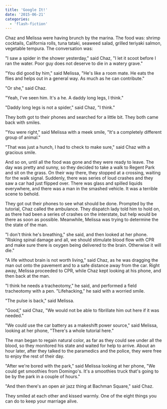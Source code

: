 ```yaml
---
title: 'Google It!'
date: '2015-06-21'
categories:
  - 'flash-fiction'
---
```


Chaz and Melissa were having brunch by the marina. The food was: shrimp
cocktails, California rolls, tuna tataki, seaweed salad, grilled teriyaki
salmon, vegetable tempura. The conversation was:

<!-- truncate -->

"I saw a spider in the shower yesterday," said Chaz, "I let it scoot before I
ran the water. Poor guy does not deserve to die in a watery grave."

"You did good by him," said Melissa, "He's like a room mate. He eats the flies
and helps out in a general way. As much as he can contribute."

"Or she," said Chaz.

"Yeah, I've seen him. It's a he. A daddy long legs, I think."

"Daddy long legs is not a spider," said Chaz, "I think."

They both got to their phones and searched for a little bit. They both came back
with smiles.

"You were right," said Melissa with a meek smile, "It's a completely different
group of animal."

"That was just a hunch, I had to check to make sure," said Chaz with a gracious
smile.

And so on, until all the food was gone and they were ready to leave. The day was
pretty and sunny, so they decided to take a walk to Regent Park and sit on the
grass. On their way there, they stopped at a crossing, waiting for the walk
signal. Suddenly, there was series of loud crashes and they saw a car had just
flipped over. There was glass and spilled liquids everywhere, and there was a
man in the smashed vehicle. It was a terrible scene to behold.

They got out their phones to see what should be done. Prompted by the tutorial,
Chaz called the ambulance. They dispatch lady told him to hold on, as there had
been a series of crashes on the interstate, but help would be there as soon as
possible. Meanwhile, Melissa was trying to determine the the state of the man.

"I don't think he's breathing," she said, and then looked at her phone. "Risking
spinal damage and all, we should stimulate blood flow with CPR and make sure
there is oxygen being delivered to the brain. Otherwise it will die."

"A life without brain is not worth living," said Chaz, as he was dragging the
man out onto the pavement and to a safe distance away from the car. Right away,
Melissa proceeded to CPR, while Chaz kept looking at his phone, and then back at
the man.

"I think he needs a tracheotomy," he said, and performed a field tracheotomy
with a pen. "Lifehacking," he said with a worried smile.

"The pulse is back," said Melissa.

"Good," said Chaz, "We would not be able to fibrillate him out here if it was
needed."

"We could use the car battery as a makeshift power source," said Melissa,
looking at her phone, "There's a whole tutorial here."

The man began to regain natural color, as far as they could see under all the
blood, so they monitored his state and waited for help to arrive. About an hour
later, after they talked to the paramedics and the police, they were free to
enjoy the rest of their day.

"After we're bored with the park," said Melissa looking at her phone, "We could
get smoothies from Domingo's. It's a smoothies truck that's going to be by the
park in a couple of hours."

"And then there's an open air jazz thing at Bachman Square," said Chaz.

They smiled at each other and kissed warmly. One of the eight things you can do
to keep your marriage alive.
